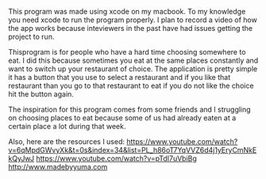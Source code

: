 This program was made using xcode on my macbook. To my knowledge you need xcode to run the program properly. 
I plan to record a video of how the app works because inteviewers in the past have had issues getting the project to run. 

Thisprogram is for people who have a hard time choosing somewhere to eat. I did this because sometimes you eat at the same places constantly and want to switch up your restaurant of choice. The application is pretty simple it has a button that you use to select a restaurant and if you like that restaurant than you go to that restaurant to eat if you do not like the choice hit the button again.

The inspiration for this program comes from some friends and I struggling on choosing places to eat because some of us had already eaten at a certain place a lot during that week.

Also, here are the resources I used:
https://www.youtube.com/watch?v=6qMpdGWvyXk&t=0s&index=34&list=PL_h86oT7YqVVZ6d4j1yEryCmNkEkQyJwJ
https://www.youtube.com/watch?v=pTdI7uVbiBg
http://www.madebyyuma.com


